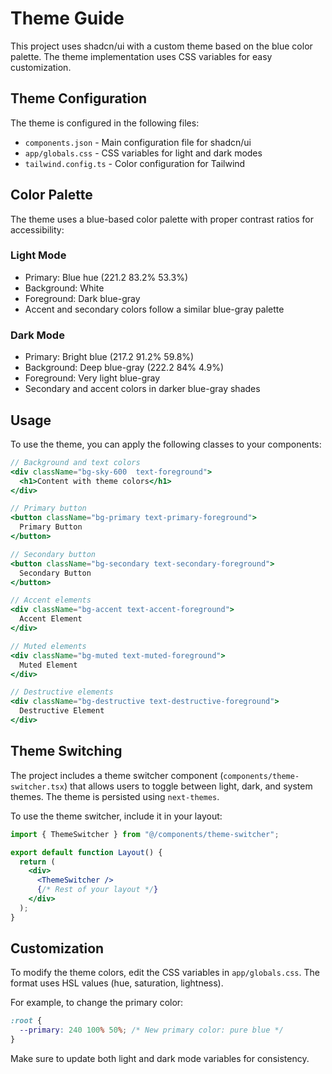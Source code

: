 # Theme Guide

This project uses shadcn/ui with a custom theme based on the blue color palette. The theme implementation uses CSS variables for easy customization.

## Theme Configuration

The theme is configured in the following files:
- `components.json` - Main configuration file for shadcn/ui
- `app/globals.css` - CSS variables for light and dark modes
- `tailwind.config.ts` - Color configuration for Tailwind

## Color Palette

The theme uses a blue-based color palette with proper contrast ratios for accessibility:

### Light Mode
- Primary: Blue hue (221.2 83.2% 53.3%)
- Background: White
- Foreground: Dark blue-gray
- Accent and secondary colors follow a similar blue-gray palette

### Dark Mode
- Primary: Bright blue (217.2 91.2% 59.8%)
- Background: Deep blue-gray (222.2 84% 4.9%)
- Foreground: Very light blue-gray
- Secondary and accent colors in darker blue-gray shades

## Usage

To use the theme, you can apply the following classes to your components:

```jsx
// Background and text colors
<div className="bg-sky-600  text-foreground">
  <h1>Content with theme colors</h1>
</div>

// Primary button
<button className="bg-primary text-primary-foreground">
  Primary Button
</button>

// Secondary button
<button className="bg-secondary text-secondary-foreground">
  Secondary Button
</button>

// Accent elements
<div className="bg-accent text-accent-foreground">
  Accent Element
</div>

// Muted elements
<div className="bg-muted text-muted-foreground">
  Muted Element
</div>

// Destructive elements
<div className="bg-destructive text-destructive-foreground">
  Destructive Element
</div>
```

## Theme Switching

The project includes a theme switcher component (`components/theme-switcher.tsx`) that allows users to toggle between light, dark, and system themes. The theme is persisted using `next-themes`.

To use the theme switcher, include it in your layout:

```jsx
import { ThemeSwitcher } from "@/components/theme-switcher";

export default function Layout() {
  return (
    <div>
      <ThemeSwitcher />
      {/* Rest of your layout */}
    </div>
  );
}
```

## Customization

To modify the theme colors, edit the CSS variables in `app/globals.css`. The format uses HSL values (hue, saturation, lightness).

For example, to change the primary color:

```css
:root {
  --primary: 240 100% 50%; /* New primary color: pure blue */
}
```

Make sure to update both light and dark mode variables for consistency.